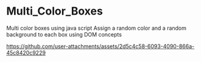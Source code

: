 # Multi_Color_Boxes
Multi color boxes using java script
Assign a random color and a random background to each box using DOM concepts
<br>

https://github.com/user-attachments/assets/2d5c4c58-6093-4090-866a-45c8420c9229

